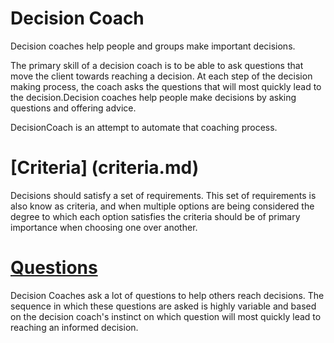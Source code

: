 # Decision Coach
Decision coaches help people and groups make important decisions.

The primary skill of a decision coach is to be able to ask questions that move the client towards reaching a decision. At each step of the decision making process, the coach asks the questions that will most quickly lead to the decision.Decision coaches help people make decisions by asking questions and offering advice.

DecisionCoach is an attempt to automate that coaching process.

# [Criteria] (criteria.md)
Decisions should satisfy a set of requirements. This set of requirements is also know as criteria, and when multiple options are being considered the degree to which each option satisfies the criteria should be of primary importance when choosing one over another.

# [Questions](questions.md)

Decision Coaches ask a lot of questions to help others reach decisions. The sequence in which these questions are asked is highly variable and based on the decision coach's instinct on which question will most quickly lead to reaching an informed decision.

